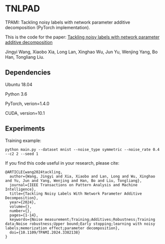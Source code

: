 # TNLPAD

TPAMI: Tackling noisy labels with network parameter additive decomposition (PyTorch implementation).

This is the code for the paper: [Tackling noisy labels with network parameter additive decomposition](https://scholar.google.com/citations?view_op=view_citation&hl=zh-CN&user=jRsugY0AAAAJ&sortby=pubdate&citation_for_view=jRsugY0AAAAJ:TQgYirikUcIC)

Jingyi Wang, Xiaobo Xia, Long Lan, Xinghao Wu, Jun Yu, Wenjing Yang, Bo Han, Tongliang Liu.



## Dependencies

Ubuntu 18.04

Python 3.6

PyTorch, verion=1.4.0

CUDA, version=10.1



## Experiments
Training example:

```
python main.py --dataset mnist --noise_type symmetric --noise_rate 0.4 --c2 2 --seed 1
```

If you find this code useful in your research, please cite:

```
@ARTICLE{wang2024tackling,
  author={Wang, Jingyi and Xia, Xiaobo and Lan, Long and Wu, Xinghao and Yu, Jun and Yang, Wenjing and Han, Bo and Liu, Tongliang},
  journal={IEEE Transactions on Pattern Analysis and Machine Intelligence}, 
  title={Tackling Noisy Labels With Network Parameter Additive Decomposition}, 
  year={2024},
  volume={},
  number={},
  pages={1-14},
  keywords={Noise measurement;Training;Additives;Robustness;Training data;Noise robustness;Upper bound;Early stopping;learning with noisy labels;memorization effect;parameter decomposition},
  doi={10.1109/TPAMI.2024.3382138}
}
```
